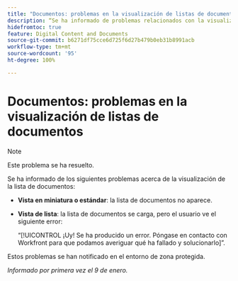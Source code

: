 ```yaml
---
title: "Documentos: problemas en la visualización de listas de documentos"
description: “Se ha informado de problemas relacionados con la visualización de listas de documentos. Obtenga más información en este artículo”.
hidefromtoc: true
feature: Digital Content and Documents
source-git-commit: b6271df75cce6d725f6d27b479b0eb31b8991acb
workflow-type: tm+mt
source-wordcount: '95'
ht-degree: 100%

---
```



# Documentos: problemas en la visualización de listas de documentos

>[!NOTE]
>
>Este problema se ha resuelto.

Se ha informado de los siguientes problemas acerca de la visualización de la lista de documentos:

* **Vista en miniatura o estándar**: la lista de documentos no aparece.
* **Vista de lista**: la lista de documentos se carga, pero el usuario ve el siguiente error:

  “[!UICONTROL ¡Uy! Se ha producido un error. Póngase en contacto con Workfront para que podamos averiguar qué ha fallado y solucionarlo]”.

Estos problemas se han notificado en el entorno de zona protegida.

_Informado por primera vez el 9 de enero._
